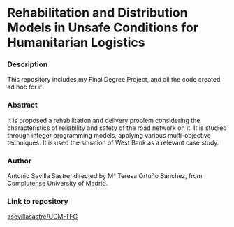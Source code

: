# Rehabilitation and Distribution Models in Unsafe Conditions for Humanitarian Logistics

### Description
This repository includes my Final Degree Project, and all the code created ad hoc for it.

### Abstract
It is proposed a rehabilitation and delivery problem considering the characteristics of reliability and safety of the road network on it.
It is studied through integer programming models, applying various multi-objective techniques.
It is used the situation of West Bank as a relevant case study.

### Author
Antonio Sevilla Sastre; directed by Mᵃ Teresa Ortuño Sánchez, from Complutense University of Madrid.

### Link to repository
[asevillasastre/UCM-TFG](https://github.com/asevillasastre/UCM-TFG)

